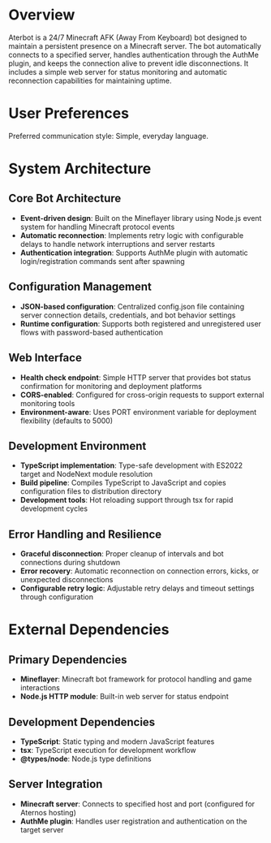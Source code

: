 # Overview

Aterbot is a 24/7 Minecraft AFK (Away From Keyboard) bot designed to maintain a persistent presence on a Minecraft server. The bot automatically connects to a specified server, handles authentication through the AuthMe plugin, and keeps the connection alive to prevent idle disconnections. It includes a simple web server for status monitoring and automatic reconnection capabilities for maintaining uptime.

# User Preferences

Preferred communication style: Simple, everyday language.

# System Architecture

## Core Bot Architecture
- **Event-driven design**: Built on the Mineflayer library using Node.js event system for handling Minecraft protocol events
- **Automatic reconnection**: Implements retry logic with configurable delays to handle network interruptions and server restarts
- **Authentication integration**: Supports AuthMe plugin with automatic login/registration commands sent after spawning

## Configuration Management
- **JSON-based configuration**: Centralized config.json file containing server connection details, credentials, and bot behavior settings
- **Runtime configuration**: Supports both registered and unregistered user flows with password-based authentication

## Web Interface
- **Health check endpoint**: Simple HTTP server that provides bot status confirmation for monitoring and deployment platforms
- **CORS-enabled**: Configured for cross-origin requests to support external monitoring tools
- **Environment-aware**: Uses PORT environment variable for deployment flexibility (defaults to 5000)

## Development Environment
- **TypeScript implementation**: Type-safe development with ES2022 target and NodeNext module resolution
- **Build pipeline**: Compiles TypeScript to JavaScript and copies configuration files to distribution directory
- **Development tools**: Hot reloading support through tsx for rapid development cycles

## Error Handling and Resilience
- **Graceful disconnection**: Proper cleanup of intervals and bot connections during shutdown
- **Error recovery**: Automatic reconnection on connection errors, kicks, or unexpected disconnections
- **Configurable retry logic**: Adjustable retry delays and timeout settings through configuration

# External Dependencies

## Primary Dependencies
- **Mineflayer**: Minecraft bot framework for protocol handling and game interactions
- **Node.js HTTP module**: Built-in web server for status endpoint

## Development Dependencies
- **TypeScript**: Static typing and modern JavaScript features
- **tsx**: TypeScript execution for development workflow
- **@types/node**: Node.js type definitions

## Server Integration
- **Minecraft server**: Connects to specified host and port (configured for Aternos hosting)
- **AuthMe plugin**: Handles user registration and authentication on the target server